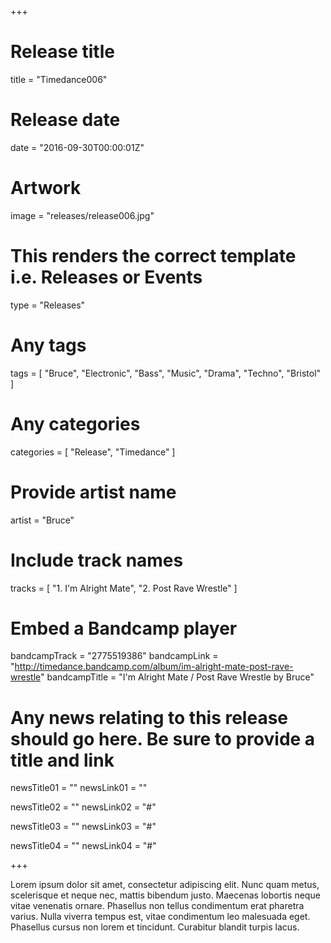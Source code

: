 +++

# Release title
title = "Timedance006"

# Release date
date = "2016-09-30T00:00:01Z"

# Artwork
image = "releases/release006.jpg"

# This renders the correct template i.e. Releases or Events
type = "Releases"

# Any tags
tags = [ "Bruce", "Electronic", "Bass", "Music", "Drama", "Techno", "Bristol" ]

# Any categories
categories = [ "Release", "Timedance" ]

# Provide artist name
artist = "Bruce"

# Include track names
tracks = [
	"1. I'm Alright Mate",
	"2. Post Rave Wrestle"
]

# Embed a Bandcamp player
bandcampTrack = "2775519386"
bandcampLink = "http://timedance.bandcamp.com/album/im-alright-mate-post-rave-wrestle"
bandcampTitle = "I&#39;m Alright Mate / Post Rave Wrestle by Bruce"

# Any news relating to this release should go here. Be sure to provide a title and link
newsTitle01 = ""
newsLink01 = ""

newsTitle02 = ""
newsLink02 = "#"

newsTitle03 = ""
newsLink03 = "#"

newsTitle04 = ""
newsLink04 = "#"

+++

<!-- Provide a summary/statement below -->
Lorem ipsum dolor sit amet, consectetur adipiscing elit. Nunc quam metus, scelerisque et neque nec, mattis bibendum justo. Maecenas lobortis neque vitae venenatis ornare. Phasellus non tellus condimentum erat pharetra varius. Nulla viverra tempus est, vitae condimentum leo malesuada eget. Phasellus cursus non lorem et tincidunt. Curabitur blandit turpis lacus.